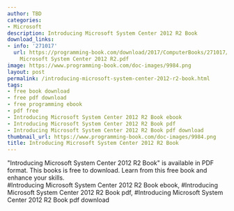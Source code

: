 ```yaml
---
author: TBD
categories:
- Microsoft
description: Introducing Microsoft System Center 2012 R2 Book
download_links:
- info: '271017'
  url: https://programming-book.com/download/2017/ComputerBooks/271017/Introducing
    Microsoft System Center 2012 R2.pdf
image: https://www.programming-book.com/doc-images/9984.png
layout: post
permalink: /introducing-microsoft-system-center-2012-r2-book.html
tags:
- free book download
- free pdf download
- free programming ebook
- pdf free
- Introducing Microsoft System Center 2012 R2 Book ebook
- Introducing Microsoft System Center 2012 R2 Book pdf
- Introducing Microsoft System Center 2012 R2 Book pdf download
thumbnail_url: https://www.programming-book.com/doc-images/9984.png
title: Introducing Microsoft System Center 2012 R2 Book
---
```


 
<div class="item-desc text-justify">
  "Introducing Microsoft System Center 2012 R2 Book" is available in PDF format. This books is free to download. Learn from this free book and enhance your skills.
  <br>
  #Introducing Microsoft System Center 2012 R2 Book ebook, #Introducing Microsoft System Center 2012 R2 Book pdf, #Introducing Microsoft System Center 2012 R2 Book pdf download
</div>